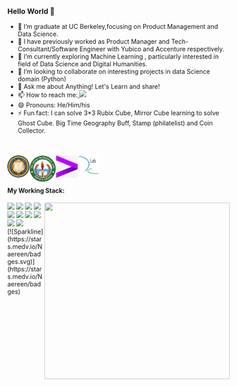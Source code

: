 ### Hello World 👋


- 🔭 I’m graduate at UC Berkeley,focusing on Product Management and Data Science.
- 🎥 I have previously worked as Product Manager and Tech-Consultant/Software Engineer with Yubico and Accenture respectively. 
- 🌱 I’m currently exploring Machine Learning , particularly interested in field of Data Science and Digital Humanities.
- 👯 I’m looking to collaborate on interesting projects in data Science domain (Python)
- 💬 Ask me about Anything! Let's Learn and share!
- 📫 How to reach me:<a href="https://www.linkedin.com/in/ameya-naik-aa900/"> <img src = "https://img.shields.io/badge/LinkedIn-0077B5?style=for-the-badge&logo=linkedin&logoColor=white" /> </a>
- 😄 Pronouns: He/Him/his
- ⚡ Fun fact: I can solve 3*3 Rubix Cube, Mirror Cube learning to solve Ghost Cube. Big Time Geography Buff, Stamp (philatelist) and Coin Collector.

<br><br>
<img align="left" alt="University of California, Berkeley" src="ucb.png" width=50 /><img align="left" alt="Devi Ahilya University" src="DAVV.png" width=60/><img align="left" alt="Accenture" src="accentureLogo.png" width=50/><img align="left" alt="D-lab" src="d-lab.png" width=50/>
<br><br><br>


#### My Working Stack:
<img src='https://api.harmonograph.art/3DFCB3/1C65F8FF/1.5' width='420px' height='400px' align='right'>
<div align="left">
    <img src="https://img.shields.io/badge/Made%20with-Jupyter-orange?style=for-the-badge&logo=Jupyter" />
      <img src="https://img.shields.io/badge/HTML5-E34F26?style=for-the-badge&logo=html5&logoColor=white"/>
    <img src="https://img.shields.io/badge/CSS-239120?&style=for-the-badge&logo=css3&logoColor=white"/>
    <img src="https://img.shields.io/badge/GitHub-100000?style=for-the-badge&logo=github&logoColor=white"/>
    <img src= "https://img.shields.io/badge/Java-ED8B00?style=for-the-badge&logo=java&logoColor=white"/>
    <img src = "https://img.shields.io/badge/Spring-6DB33F?style=for-the-badge&logo=spring&logoColor=white"/>
    <img src = "https://img.shields.io/badge/R-276DC3?style=for-the-badge&logo=r&logoColor=white"/>
    <img src= "https://img.shields.io/badge/Python-14354C?style=for-the-badge&logo=python&logoColor=white"/>
    <img src= "https://img.shields.io/badge/MySQL-00000F?style=for-the-badge&logo=mysql&logoColor=white"/>
    <img src="https://img.shields.io/badge/Windows-0078D6?style=for-the-badge&logo=windows&logoColor=white"/>
</div>
[![Sparkline](https://stars.medv.io/Naereen/badges.svg)](https://stars.medv.io/Naereen/badges)
